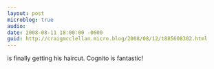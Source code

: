 ```yaml
---
layout: post
microblog: true
audio: 
date: 2008-08-11 18:00:00 -0600
guid: http://craigmcclellan.micro.blog/2008/08/12/t885608302.html
---
```

is finally getting his haircut. Cognito is fantastic!

